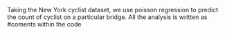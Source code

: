 Taking the New York cyclist dataset, we use poisson regression to predict the count of cyclist on a particular bridge.
All the analysis is written as #coments within the code
